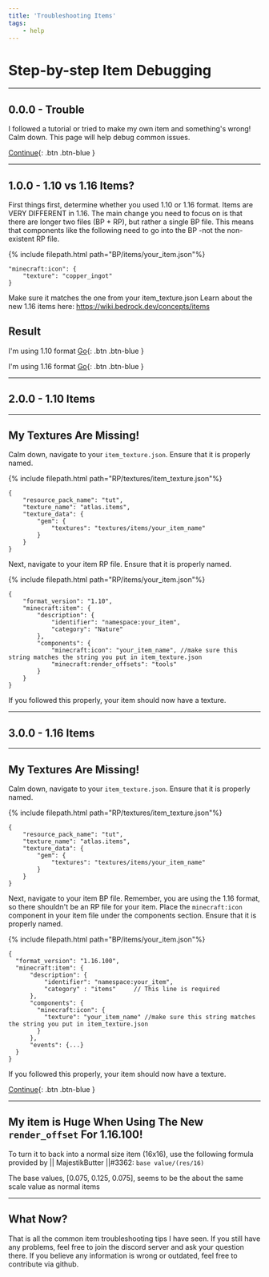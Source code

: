 ```yaml
---
title: 'Troubleshooting Items'
tags:
    - help
---
```


# Step-by-step Item Debugging

---
<a name="0.0.0"></a>
## 0.0.0 - Trouble

I followed a tutorial or tried to make my own item and something's wrong! Calm down. This page will help debug common issues.

[Continue](#1.0.0){: .btn .btn-blue }

---
<a name="1.0.0"></a>
## 1.0.0 - 1.10 vs 1.16 Items?

First things first, determine whether you used 1.10 or 1.16 format.
Items are VERY DIFFERENT in 1.16. The main change you need to focus on is that there are longer two files (BP + RP), but rather a single BP file. This means that components like the following need to go into the BP -not the non-existent RP file.

{% include filepath.html path="BP/items/your_item.json"%}
```jsonc
"minecraft:icon": {
    "texture": "copper_ingot"
}
```
Make sure it matches the one from your item_texture.json
Learn about the new 1.16 items here: https://wiki.bedrock.dev/concepts/items

## Result
I'm using 1.10 format [Go](#2.0.0){: .btn .btn-blue }

I'm using 1.16 format [Go](#3.0.0){: .btn .btn-blue }

---
<a name="2.0.0"></a>
## 2.0.0 - 1.10 Items

---
<a name="2.1.0"></a>
## My Textures Are Missing!

Calm down, navigate to your `item_texture.json`. Ensure that it is properly named.

{% include filepath.html path="RP/textures/item_texture.json"%}
```jsonc
{
	"resource_pack_name": "tut",
	"texture_name": "atlas.items",
	"texture_data": {
		"gem": {
			"textures": "textures/items/your_item_name"
		}
	}
}
```

Next, navigate to your item RP file. Ensure that it is properly named.

{% include filepath.html path="RP/items/your_item.json"%}
```jsonc
{
	"format_version": "1.10",
	"minecraft:item": {
		"description": {
			"identifier": "namespace:your_item",
			"category": "Nature"
		},
		"components": {
			"minecraft:icon": "your_item_name", //make sure this string matches the string you put in item_texture.json
			"minecraft:render_offsets": "tools"
		}
	}
}
```

If you followed this properly, your item should now have a texture.

---
<a name="3.0.0"></a>
## 3.0.0 - 1.16 Items

---
<a name="3.1.0"></a>
## My Textures Are Missing!

Calm down, navigate to your `item_texture.json`. Ensure that it is properly named.

{% include filepath.html path="RP/textures/item_texture.json"%}
```jsonc
{
	"resource_pack_name": "tut",
	"texture_name": "atlas.items",
	"texture_data": {
		"gem": {
			"textures": "textures/items/your_item_name"
		}
	}
}
```

Next, navigate to your item BP file. Remember, you are using the 1.16 format, so there shouldn't be an RP file for your item. Place the `minecraft:icon` component in your item file under the components section. Ensure that it is properly named.

{% include filepath.html path="BP/items/your_item.json"%}
```jsonc
{
  "format_version": "1.16.100",
  "minecraft:item": {
      "description": {
          "identifier": "namespace:your_item",
          "category" : "items"     // This line is required
      },
      "components": {
        "minecraft:icon": {
          "texture": "your_item_name" //make sure this string matches the string you put in item_texture.json
        }
      },
      "events": {...}
  }
}
```

If you followed this properly, your item should now have a texture.

[Continue](#3.2.0){: .btn .btn-blue }

---
<a name="3.2.0"></a>
## My item is Huge When Using The New `render_offset` For 1.16.100!

To turn it to back into a normal size item (16x16), use the following formula provided by || MajestikButter ||#3362: `base value/(res/16)`

The base values, [0.075, 0.125, 0.075], seems to be the about the same scale value as normal items

---
<a name="4.0.0"></a>
## What Now?

That is all the common item troubleshooting tips I have seen. If you still have any problems, feel free to join the discord server and ask your question there. If you believe any information is wrong or outdated, feel free to contribute via github.
